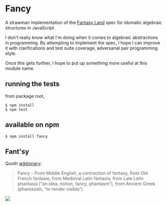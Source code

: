 # Fancy
A strawman implementation of the [Fantasy Land](https://github.com/pufuwozu/fantasy-land) spec for idomatic algebraic structures in JavaScript

I don't really know what I'm doing when it comes to algebraic abstractions in programming. By attempting to implement the spec, I hope I can improve it with clarifications and test suite coverage, adversarial pair programming style.

Once this gets further, I hope to put up something more useful at this module name.

## running the tests

from package root,

    $ npm install
    $ npm test

## available on npm

    $ npm install fancy

## Fant'sy
Quoth [wiktionary](http://en.wiktionary.org/wiki/fancy):
> Fancy - From Middle English, a contraction of fantasy, from Old French fantasie, from Medieval Latin fantasia, from Late Latin phantasia (“an idea, notion, fancy, phantasm”), from Ancient Greek  (phantazein, “to render visible”)

<img src="https://github.com/pufuwozu/fantasy-land/raw/master/logo.png">